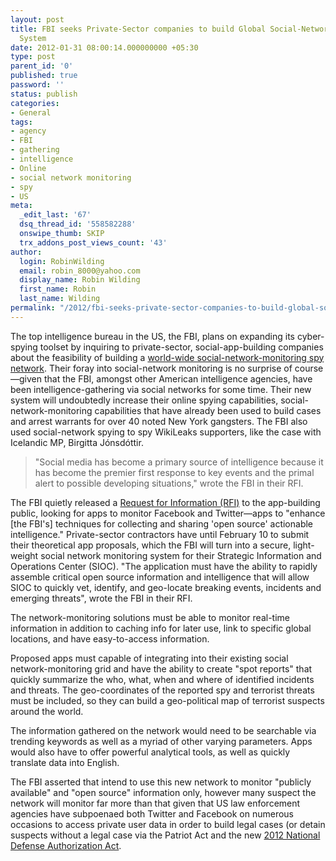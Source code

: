 ```yaml
---
layout: post
title: FBI seeks Private-Sector companies to build Global Social-Network Monitoring
  System
date: 2012-01-31 08:00:14.000000000 +05:30
type: post
parent_id: '0'
published: true
password: ''
status: publish
categories:
- General
tags:
- agency
- FBI
- gathering
- intelligence
- Online
- social network monitoring
- spy
- US
meta:
  _edit_last: '67'
  dsq_thread_id: '558582288'
  onswipe_thumb: SKIP
  trx_addons_post_views_count: '43'
author:
  login: RobinWilding
  email: robin_8000@yahoo.com
  display_name: Robin Wilding
  first_name: Robin
  last_name: Wilding
permalink: "/2012/fbi-seeks-private-sector-companies-to-build-global-social-network-monitoring-system/"
---
```

<p>The top intelligence bureau in the US, the FBI, plans on expanding its cyber-spying toolset by inquiring to private-sector, social-app-building companies about the feasibility of building a <a href="http://www.infosecurity-us.com/view/23520/outhoover-hoover-fbi-wants-massive-datamining-capability-for-social-media/">world-wide social-network-monitoring spy network</a>. Their foray into social-network monitoring is no surprise of course&mdash;given that the FBI, amongst other American intelligence agencies, have been intelligence-gathering via social networks for some time. Their new system will undoubtedly increase their online spying capabilities, social-network-monitoring capabilities that have already been used to build cases and arrest warrants for over 40 noted New York gangsters. The FBI also used social-network spying to spy WikiLeaks supporters, like the case with Icelandic MP, Birgitta J&oacute;nsd&oacute;ttir.</p>

<blockquote><p>"Social media has become a primary source of intelligence because it has become the premier first response to key events and the primal alert to possible developing situations," wrote the FBI in their RFI.</p></blockquote>
<p>The FBI quietly released a <a href="https://www.fbo.gov/index?s=opportunity&mode=form&id=c65777356334dab8685984fa74bfd636" title="FBI's Social Media RFI">Request for Information (RFI)</a> to the app-building public, looking for apps to monitor Facebook and Twitter&mdash;apps to "enhance [the FBI's] techniques for collecting and sharing 'open source' actionable intelligence." Private-sector contractors have until February 10 to submit their theoretical app proposals, which the FBI will turn into a secure, light-weight social network monitoring system for their Strategic Information and Operations Center (SIOC). "The application must have the ability to rapidly assemble critical open source information and intelligence that will allow SIOC to quickly vet, identify, and geo-locate breaking events, incidents and emerging threats", wrote the FBI in their RFI. </p>
<p>The network-monitoring solutions must be able to monitor real-time information in addition to caching info for later use, link to specific global locations, and have easy-to-access information.</p>
<p>Proposed apps must capable of integrating into their existing social network-monitoring grid and have the ability to create "spot reports" that quickly summarize the who, what, when and where of identified incidents and threats. The geo-coordinates of the reported spy and terrorist threats must be included, so they can build a geo-political map of terrorist suspects around the world.</p>
<p>The information gathered on the network would need to be searchable via trending keywords as well as a myriad of other varying parameters. Apps would also have to offer powerful analytical tools, as well as quickly translate data into English.  </p>
<p>The FBI asserted that intend to use this new network to monitor "publicly available" and "open source" information only, however many suspect the network will monitor far more than that given that US law enforcement agencies have subpoenaed both Twitter and Facebook on numerous occasions to access private user data in order to build legal cases (or detain suspects without a legal case via the Patriot Act and the new <a href="http://brajeshwar.wpengine.com/2012/national-defense-authorization-act-2012-gives-americans-a-taste-of-their-own-medicine/">2012 National Defense Authorization Act</a>.</p>
